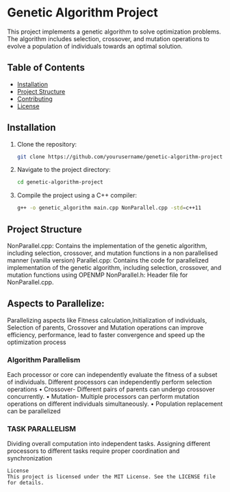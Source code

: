 # Genetic Algorithm Project

This project implements a genetic algorithm to solve optimization problems. The algorithm includes selection, crossover, and mutation operations to evolve a population of individuals towards an optimal solution.

## Table of Contents

- [Installation](#installation)
- [Project Structure](#project-structure)
- [Contributing](#contributing)
- [License](#license)

## Installation

1. Clone the repository:
    ```sh
    git clone https://github.com/yourusername/genetic-algorithm-project.git
    ```
2. Navigate to the project directory:
    ```sh
    cd genetic-algorithm-project
    ```
3. Compile the project using a C++ compiler:
    ```sh
    g++ -o genetic_algorithm main.cpp NonParallel.cpp -std=c++11
    ```





## Project Structure 

NonParallel.cpp: Contains the implementation of the genetic algorithm, including selection, crossover, and mutation functions in a non parallelised manner (vanilla version)
Parallel.cpp: Contains the code for parallelized implementation of the genetic algorithm, including selection, crossover, and mutation functions using OPENMP
NonParallel.h: Header file for NonParallel.cpp.



## Aspects to Parallelize:

Parallelizing aspects like Fitness calculation,Initialization of individuals, Selection of parents, Crossover and Mutation operations can improve
efficiency, performance, lead to faster convergence and speed up the optimization process

### Algorithm Parallelism

Each processor or core can independently evaluate the fitness of a
subset of individuals.
Different processors can independently perform selection operations
• Crossover- Different pairs of parents can undergo crossover
concurrently.
• Mutation- Multiple processors can perform mutation operations on
different individuals simultaneously.
• Population replacement can be parallelized

### TASK PARALLELISM

Dividing overall computation into independent tasks.
Assigning different processors to different tasks require proper
coordination and synchronization
```
License
This project is licensed under the MIT License. See the LICENSE file for details.

```
